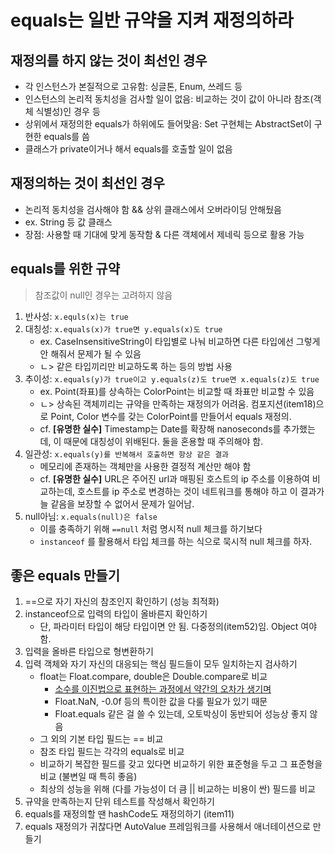 # equals는 일반 규약을 지켜 재정의하라

## 재정의를 하지 않는 것이 최선인 경우
- 각 인스턴스가 본질적으로 고유함: 싱글톤, Enum, 쓰레드 등
- 인스턴스의 논리적 동치성을 검사할 일이 없음: 비교하는 것이 값이 아니라 참조(객체 식별성)인 경우 등
- 상위에서 재정의한 equals가 하위에도 들어맞음: Set 구현체는 AbstractSet이 구현한 equals를 씀
- 클래스가 private이거나 해서 equals를 호출할 일이 없음

## 재정의하는 것이 최선인 경우
- 논리적 동치성을 검사해야 함 && 상위 클래스에서 오버라이딩 안해뒀음
- ex. String 등 값 클래스
- 장점: 사용할 때 기대에 맞게 동작함 & 다른 객체에서 제네릭 등으로 활용 가능

## equals를 위한 규약
> 참조값이 null인 경우는 고려하지 않음
1. 반사성: `x.equls(x)는 true`
2. 대칭성: `x.equals(x)가 true면 y.equals(x)도 true`
    * ex. CaseInsensitiveString이 타입별로 나눠 비교하면 다른 타입에선 그렇게 안 해줘서 문제가 될 수 있음
    * ㄴ> 같은 타입끼리만 비교하도록 하는 등의 방법 사용
3. 추이성: `x.equals(y)가 true이고 y.equals(z)도 true면 x.equals(z)도 true`
    * ex. Point(좌표)를 상속하는 ColorPoint는 비교할 때 좌표만 비교할 수 있음
    * ㄴ> 상속된 객체끼리는 규약을 만족하는 재정의가 어려움. 컴포지션(item18)으로 Point, Color 변수를 갖는 ColorPoint를 만들어서 equals 재정의.
    * cf. **[유명한 실수]** Timestamp는 Date를 확장해 nanoseconds를 추가했는데, 이 때문에 대칭성이 위배된다. 둘을 혼용할 때 주의해야 함.
4. 일관성: `x.equals(y)를 반복해서 호출하면 항상 같은 결과`
    * 메모리에 존재하는 객체만을 사용한 결정적 계산만 해야 함
    * cf. **[유명한 실수]** URL은 주어진 url과 매핑된 호스트의 ip 주소를 이용하여 비교하는데, 호스트를 ip 주소로 변경하는 것이 네트워크를 통해야 하고 이 결과가 늘 같음을 보장할 수 없어서 문제가 일어남.
5. null아님: `x.equals(null)은 false`
    * 이를 충족하기 위해 `==null` 처럼 명시적 null 체크를 하기보다
    * `instanceof` 를 활용해서 타입 체크를 하는 식으로 묵시적 null 체크를 하자.

## 좋은 equals 만들기
1. ==으로 자기 자신의 참조인지 확인하기 (성능 최적화)
2. instanceof으로 입력의 타입이 올바른지 확인하기
    * 단, 파라미터 타입이 해당 타입이면 안 됨. 다중정의(item52)임. Object 여야 함.
3. 입력을 올바른 타입으로 형변환하기
4. 입력 객체와 자기 자신의 대응되는 핵심 필드들이 모두 일치하는지 검사하기
    * float는 Float.compare, double은 Double.compare로 비교
        + [소수를 이진법으로 표현하는 과정에서 약간의 오차가 생기며](https://inpa.tistory.com/entry/JAVA-%E2%98%95-%EC%8B%A4%EC%88%98-%ED%91%9C%ED%98%84%EB%B6%80%EB%8F%99-%EC%86%8C%EC%88%98%EC%A0%90-%EC%9B%90%EB%A6%AC-%ED%95%9C%EB%88%88%EC%97%90-%EC%9D%B4%ED%95%B4%ED%95%98%EA%B8%B0)
        + Float.NaN, -0.0f 등의 특이한 값을 다룰 필요가 있기 때문
        + Float.equals 같은 걸 쓸 수 있는데, 오토박싱이 동반되어 성능상 좋지 않음
    * 그 외의 기본 타입 필드는 == 비교
    * 참조 타입 필드는 각각의 equals로 비교
    * 비교하기 복잡한 필드를 갖고 있다면 비교하기 위한 표준형을 두고 그 표준형을 비교 (불변일 때 특히 좋음)
    * 최상의 성능을 위해 (다를 가능성이 더 큼 || 비교하는 비용이 싼) 필드를 비교
5. 규약을 만족하는지 단위 테스트를 작성해서 확인하기
6. equals를 재정의할 땐 hashCode도 재정의하기 (item11)
7. equals 재정의가 귀찮다면 AutoValue 프레임워크를 사용해서 애너테이션으로 만들기
